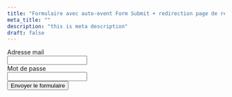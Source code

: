 ```yaml
---
title: "Formulaire avec auto-event Form Submit + redirection page de remerciement"
meta_title: ""
description: "this is meta description"
draft: false
---
```


<div class="flex min-h-full flex-col justify-center px-6 lg:px-8">
  <div class="sm:mx-auto sm:w-full sm:max-w-sm">
    <form class="space-y-6" action="/fr/thank-you-page" method="POST">
      <div>
        <label for="email" class="block text-sm font-medium leading-6 text-gray-900">Adresse mail</label>
        <div class="mt-2">
          <input id="email" name="email" type="email" autocomplete="email" required class="block w-full rounded-md border-0 py-1.5 text-gray-900 shadow-sm ring-1 ring-inset ring-gray-300 placeholder:text-gray-400 focus:ring-2 focus:ring-inset focus:ring-indigo-600 sm:text-sm sm:leading-6">
        </div>
      </div>
      <div>
        <div class="flex items-center justify-between">
          <label for="password" class="block text-sm font-medium leading-6 text-gray-900">Mot de passe</label>
        </div>
        <div class="mt-2">
          <input id="password" name="password" type="password" autocomplete="current-password" required class="block w-full rounded-md border-0 py-1.5 text-gray-900 shadow-sm ring-1 ring-inset ring-gray-300 placeholder:text-gray-400 focus:ring-2 focus:ring-inset focus:ring-indigo-600 sm:text-sm sm:leading-6">
        </div>
      </div>
      <div>
        <button type="submit" class="flex w-full justify-center rounded-md bg-indigo-600 px-3 py-1.5 text-sm font-semibold leading-6 text-white shadow-sm hover:bg-indigo-500 focus-visible:outline focus-visible:outline-2 focus-visible:outline-offset-2 focus-visible:outline-indigo-600">Envoyer le formulaire</button>
      </div>
    </form>
  </div>
</div>